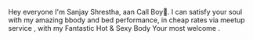 
Hey everyone I'm Sanjay Shrestha,
aan Call Boy🤗.
I can satisfy your soul with my amazing bbody and bed performance,
in cheap rates via meetup service , with my Fantastic Hot & Sexy Body Your most welcome .
<!---
You can call me at any time any where for good service 😎
